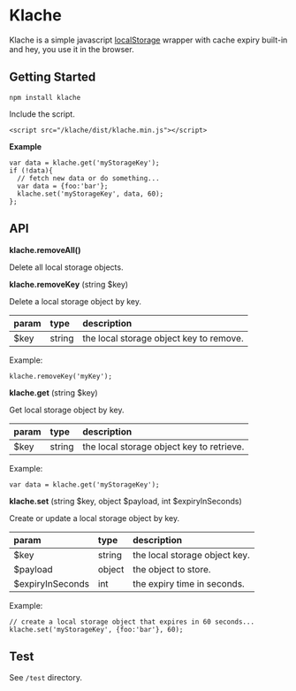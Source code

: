 Klache
======

Klache is a simple javascript [localStorage](https://developer.mozilla.org/en-US/docs/Web/API/Window/localStorage) wrapper with cache expiry built-in and hey, you use it in the browser.

## Getting Started

```
npm install klache
```

Include the script.

```
<script src="/klache/dist/klache.min.js"></script>
```

**Example**

```
var data = klache.get('myStorageKey');
if (!data){
  // fetch new data or do something...
  var data = {foo:'bar'};
  klache.set('myStorageKey', data, 60);
};
```

## API

**klache.removeAll()**

Delete all local storage objects.

**klache.removeKey** (string $key)

Delete a local storage object by key.

| param    | type    | description                             |
|:---------|:--------|:----------------------------------------|
| $key     | string  | the local storage object key to remove. |

Example:

```
klache.removeKey('myKey');
```

**klache.get** (string $key)

Get local storage object by key.

| param    | type    | description                               |
|:---------|:--------|:------------------------------------------|
| $key     | string  | the local storage object key to retrieve. |

Example:

```
var data = klache.get('myStorageKey');
```

**klache.set** (string $key, object $payload, int $expiryInSeconds)

Create or update a local storage object by key.

| param            | type    | description                          |
|:-----------------|:--------|:-------------------------------------|
| $key             | string  | the local storage object key.        |
| $payload         | object  | the object to store.                 |
| $expiryInSeconds | int     | the expiry time in seconds.          |

Example:

```
// create a local storage object that expires in 60 seconds...
klache.set('myStorageKey', {foo:'bar'}, 60);
```

## Test

See `/test` directory.
